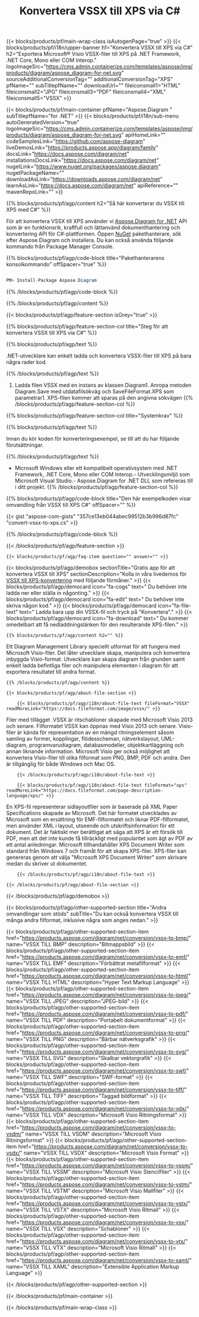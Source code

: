 ﻿---
title: Konvertera VSSX till XPS via C# 
weight: 3380
url: /sv/net/conversion/vssx-to-xps/ 
description: Exempelkod för konvertering från VSSX till XPS C#. Använd API exempelkod för batch-VSSX-filer till XPS-konvertering inom VB.NET, Asp.NET eller någon .NET-baserad applikation.
---
{{< blocks/products/pf/main-wrap-class isAutogenPage="true" >}}
{{< blocks/products/pf/i18n/upper-banner h1="Konvertera VSSX till XPS via C#" h2="Exportera Microsoft® Visio VSSX-filer till XPS på .NET Framework, .NET Core, Mono eller COM Interop." logoImageSrc="https://cms.admin.containerize.com/templates/aspose/img/products/diagram/aspose_diagram-for-net.svg" sourceAdditionalConversionTag="" additionalConversionTag="XPS" pfName="" subTitlepfName="" downloadUrl="" fileiconsmall1="HTML" fileiconsmall2="JPG" fileiconsmall3="PDF" fileiconsmall4="XML" fileiconsmall5="VSSX" >}}

{{< blocks/products/pf/main-container pfName="Aspose.Diagram " subTitlepfName="for .NET" >}}
{{< blocks/products/pf/i18n/sub-menu autoGeneratedVersion="true" logoImageSrc="https://cms.admin.containerize.com/templates/aspose/img/products/diagram/aspose_diagram-for-net.svg" apiHomeLink="" codeSamplesLink="https://github.com/aspose-diagram" liveDemosLink="https://products.aspose.app/diagram/family" docsLink="https://docs.aspose.com/diagram/net" installationsDocsLink="https://docs.aspose.com/diagram/net" nugetLink="https://www.nuget.org/packages/aspose.diagram" nugetPackageName="" downloadAsLink="https://downloads.aspose.com/diagram/net" learnAsLink="https://docs.aspose.com/diagram/net" apiReference="" mavenRepoLink="" >}}

{{% blocks/products/pf/agp/content h2="Så här konverterar du VSSX till XPS med C#" %}}

 För att konvertera VSSX till XPS använder vi
 [Aspose.Diagram for .NET](https://products.aspose.com/diagram/net) 
 API som är en funktionsrik, kraftfull och lättanvänd dokumenthantering och konvertering API för C#-plattformen. Öppen
 [NuGet](https://www.nuget.org/packages/aspose.diagram) 
 pakethanterare, sök efter
 Aspose.Diagram 
 och installera. Du kan också använda följande kommando från Package Manager Console.

{{% blocks/products/pf/agp/code-block title="Pakethanterarens konsolkommando" offSpacer="true" %}}

```cs

PM> Install-Package Aspose.Diagram


```

{{% /blocks/products/pf/agp/code-block %}}

{{% /blocks/products/pf/agp/content %}}

{{< blocks/products/pf/agp/feature-section isGrey="true" >}}

{{% blocks/products/pf/agp/feature-section-col title="Steg för att konvertera VSSX till XPS via C#" %}}

{{% blocks/products/pf/agp/text %}}

 .NET-utvecklare kan enkelt ladda och konvertera VSSX-filer till XPS på bara några rader kod.

{{% /blocks/products/pf/agp/text %}}

1. Ladda filen VSSX med en instans av klassen Diagram1. Anropa metoden Diagram.Save med utdatafilsökväg och SaveFileFormat.XPS som parametrar1. XPS-filen kommer att sparas på den angivna sökvägen
{{% /blocks/products/pf/agp/feature-section-col %}}

{{% blocks/products/pf/agp/feature-section-col title="Systemkrav" %}}

{{% blocks/products/pf/agp/text %}}

 Innan du kör koden för konverteringsexempel, se till att du har följande förutsättningar.

{{% /blocks/products/pf/agp/text %}}

- Microsoft Windows eller ett kompatibelt operativsystem med .NET Framework, .NET Core, Mono eller COM Interop.- Utvecklingsmiljö som Microsoft Visual Studio.- Aspose.Diagram for .NET DLL som refereras till i ditt projekt.
{{% /blocks/products/pf/agp/feature-section-col %}}

{{% blocks/products/pf/agp/code-block title="Den här exempelkoden visar omvandling från VSSX till XPS C#" offSpacer="" %}}

{{< gist "aspose-com-gists" "357ce13eb044abec99512b3b996d87fc" "convert-vssx-to-xps.cs" >}}

{{% /blocks/products/pf/agp/code-block %}}

{{< /blocks/products/pf/agp/feature-section >}}

    {{< blocks/products/pf/agp/faq-item question="" answer="" >}}
 

<!-- aboutfile Starts -->

{{< blocks/products/pf/agp/demobox sectionTitle="Gratis app för att konvertera VSSX till XPS" sectionDescription="Kolla in våra livedemos för [VSSX till XPS-konvertering](https://products.aspose.app/diagram/conversion/vssx-to-xps) med följande förmåner." >}}
        {{< blocks/products/pf/agp/democard icon="fa-cogs" text=" Du behöver inte ladda ner eller ställa in någonting." >}}
        {{< blocks/products/pf/agp/democard icon="fa-edit" text=" Du behöver inte skriva någon kod." >}}
        {{< blocks/products/pf/agp/democard icon="fa-file-text" text=" Ladda bara upp din VSSX-fil och tryck på \"Konvertera\"." >}}
        {{< blocks/products/pf/agp/democard icon="fa-download" text=" Du kommer omedelbart att få nedladdningslänken för den resulterande XPS-filen." >}}

    {{% blocks/products/pf/agp/content h2="" %}}

 Ett Diagram Management Library speciellt utformat för att fungera med Microsoft Visio-filer. Det låter utvecklare skapa, manipulera och konvertera inbyggda Visio-format. Utvecklare kan skapa diagram från grunden samt enkelt ladda befintliga filer och manipulera elementen i diagram för att exportera resultatet till andra format.



    {{% /blocks/products/pf/agp/content %}}

    {{< blocks/products/pf/agp/about-file-section >}}

        {{< blocks/products/pf/agp/i18n/about-file-text fileFormat="VSSX" readMoreLink="https://docs.fileformat.com/image/vssx/" >}}
Filer med tillägget .VSSX är ritschabloner skapade med Microsoft Visio 2013 och senare. Filformatet VSSX kan öppnas med Visio 2013 och senare. Visio-filer är kända för representation av en mängd ritningselement såsom samling av former, kopplingar, flödesscheman, nätverkslayout, UML-diagram, programvarudiagram, databasmodeller, objektkartläggning och annan liknande information. Microsoft Visio ger också möjlighet att konvertera Visio-filer till olika filformat som PNG, BMP, PDF och andra. Den är tillgänglig för både Windows och Mac OS.

        {{< /blocks/products/pf/agp/i18n/about-file-text >}}

        {{< blocks/products/pf/agp/i18n/about-file-text fileFormat="xps" readMoreLink="https://docs.fileformat.com/page-description-language/xps/" >}}
En XPS-fil representerar sidlayoutfiler som är baserade på XML Paper Specifications skapade av Microsoft. Det här formatet utvecklades av Microsoft som en ersättning för EMF-filformatet och liknar PDF-filformatet, men använder XML i layout, utseende och utskriftsinformation för ett dokument. Det är faktiskt mer berättigat att säga att XPS är ett försök till PDF, men att det inte kunde få tillräckligt med popularitet som ägt av PDF av ett antal anledningar. Microsoft tillhandahåller XPS Document Writer som standard från Windows 7 och framåt för att skapa XPS-filer. XPS-filer kan genereras genom att välja "Microsoft XPS Document Writer" som skrivare medan du skriver ut dokumentet.

        {{< /blocks/products/pf/agp/i18n/about-file-text >}}

    {{< /blocks/products/pf/agp/about-file-section >}}

{{< /blocks/products/pf/agp/demobox >}}

<!-- aboutfile Ends -->

{{< blocks/products/pf/agp/other-supported-section title="Andra omvandlingar som stöds" subTitle="Du kan också konvertera VSSX till många andra filformat, inklusive några som anges nedan." >}}

{{< blocks/products/pf/agp/other-supported-section-item href="https://products.aspose.com/diagram/net/conversion/vssx-to-bmp/" name="VSSX TILL BMP" description="Bitmappsbild" >}}
{{< blocks/products/pf/agp/other-supported-section-item href="https://products.aspose.com/diagram/net/conversion/vssx-to-emf/" name="VSSX TILL EMF" description="Förbättrat metafilformat" >}}
{{< blocks/products/pf/agp/other-supported-section-item href="https://products.aspose.com/diagram/net/conversion/vssx-to-html/" name="VSSX TILL HTML" description="Hyper Text Markup Language" >}}
{{< blocks/products/pf/agp/other-supported-section-item href="https://products.aspose.com/diagram/net/conversion/vssx-to-jpeg/" name="VSSX TILL JPEG" description="JPEG-bild" >}}
{{< blocks/products/pf/agp/other-supported-section-item href="https://products.aspose.com/diagram/net/conversion/vssx-to-pdf/" name="VSSX TILL PDF" description="Portabelt dokumentformat" >}}
{{< blocks/products/pf/agp/other-supported-section-item href="https://products.aspose.com/diagram/net/conversion/vssx-to-png/" name="VSSX TILL PNG" description="Bärbar nätverksgrafik" >}}
{{< blocks/products/pf/agp/other-supported-section-item href="https://products.aspose.com/diagram/net/conversion/vssx-to-svg/" name="VSSX TILL SVG" description="Skalbar vektorgrafik" >}}
{{< blocks/products/pf/agp/other-supported-section-item href="https://products.aspose.com/diagram/net/conversion/vssx-to-swf/" name="VSSX TILL SWF" description="SWF-format" >}}
{{< blocks/products/pf/agp/other-supported-section-item href="https://products.aspose.com/diagram/net/conversion/vssx-to-tiff/" name="VSSX TILL TIFF" description="Taggad bildformat" >}}
{{< blocks/products/pf/agp/other-supported-section-item href="https://products.aspose.com/diagram/net/conversion/vssx-to-vdx/" name="VSSX TILL VDX" description="Microsoft Visio Ritningsformat" >}}
{{< blocks/products/pf/agp/other-supported-section-item href="https://products.aspose.com/diagram/net/conversion/vssx-to-vsdm/" name="VSSX TILL VSDM" description="Microsoft Visio Ritningsformat" >}}
{{< blocks/products/pf/agp/other-supported-section-item href="https://products.aspose.com/diagram/net/conversion/vssx-to-vsdx/" name="VSSX TILL VSDX" description="Microsoft Visio Format" >}}
{{< blocks/products/pf/agp/other-supported-section-item href="https://products.aspose.com/diagram/net/conversion/vssx-to-vssm/" name="VSSX TILL VSSM" description="Microsoft Visio Stencilfiler" >}}
{{< blocks/products/pf/agp/other-supported-section-item href="https://products.aspose.com/diagram/net/conversion/vssx-to-vstm/" name="VSSX TILL VSTM" description="Microsoft Visio Mallfiler" >}}
{{< blocks/products/pf/agp/other-supported-section-item href="https://products.aspose.com/diagram/net/conversion/vssx-to-vstx/" name="VSSX TILL VSTX" description="Microsoft Visio Ritmall" >}}
{{< blocks/products/pf/agp/other-supported-section-item href="https://products.aspose.com/diagram/net/conversion/vssx-to-vsx/" name="VSSX TILL VSX" description="Schabloner" >}}
{{< blocks/products/pf/agp/other-supported-section-item href="https://products.aspose.com/diagram/net/conversion/vssx-to-vtx/" name="VSSX TILL VTX" description="Microsoft Visio Ritmall" >}}
{{< blocks/products/pf/agp/other-supported-section-item href="https://products.aspose.com/diagram/net/conversion/vssx-to-xaml/" name="VSSX TILL XAML" description="Extensible Application Markup Language" >}}

{{< /blocks/products/pf/agp/other-supported-section >}}

{{< /blocks/products/pf/main-container >}}
    
{{< /blocks/products/pf/main-wrap-class >}}